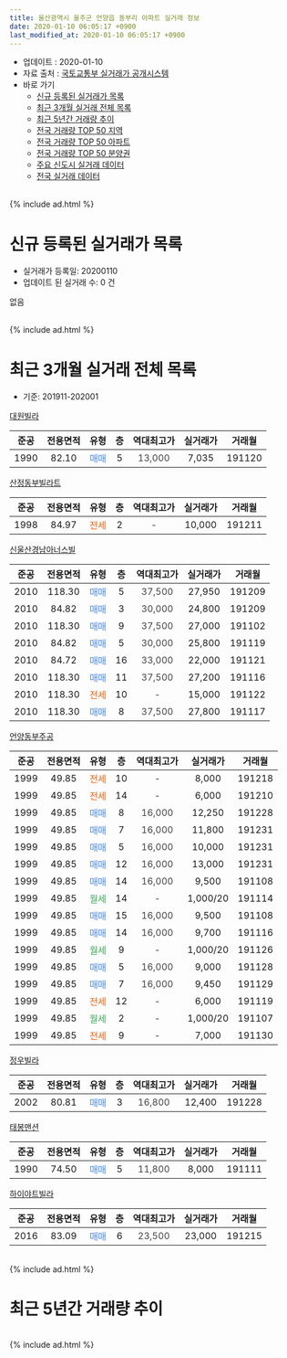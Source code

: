 ```yaml
---
title: 울산광역시 울주군 언양읍 동부리 아파트 실거래 정보
date: 2020-01-10 06:05:17 +0900
last_modified_at: 2020-01-10 06:05:17 +0900
---
```


* 업데이트 : 2020-01-10
* 자료 출처 : [국토교통부 실거래가 공개시스템](http://rt.molit.go.kr)
* 바로 가기
    * [신규 등록된 실거래가 목록](#신규-등록된-실거래가-목록)
    * [최근 3개월 실거래 전체 목록](#최근-3개월-실거래-전체-목록)
    * [최근 5년간 거래량 추이](#최근-5년간-거래량-추이)
    * [전국 거래량 TOP 50 지역](https://inasie.github.io/apt-trade-info/최근-3개월-전국에서-가장-거래가-많이-발생한-지역)
    * [전국 거래량 TOP 50 아파트](https://inasie.github.io/apt-trade-info/최근-3개월-전국에서-가장-거래가-많이-발생한-아파트)
    * [전국 거래량 TOP 50 분양권](https://inasie.github.io/apt-trade-info/최근-3개월-전국에서-가장-거래가-많이-발생한-분양권)
    * [주요 신도시 실거래 데이터](https://inasie.github.io/apt-trade-info/주요-신도시)
    * [전국 실거래 데이터](https://inasie.github.io/apt-trade-info/전국)
<br>
{% include ad.html %}
<br>

# 신규 등록된 실거래가 목록
* 실거래가 등록일: 20200110
* 업데이트 된 실거래 수: 0 건

없음

<br>
{% include ad.html %}
<br>

# 최근 3개월 실거래 전체 목록
* 기준: 201911-202001


[대원빌라](https://search.naver.com/search.naver?query=%EC%9A%B8%EC%82%B0%EA%B4%91%EC%97%AD%EC%8B%9C+%EC%9A%B8%EC%A3%BC%EA%B5%B0+%EC%96%B8%EC%96%91%EC%9D%8D+%EB%8F%99%EB%B6%80%EB%A6%AC+%EB%8C%80%EC%9B%90%EB%B9%8C%EB%9D%BC)

|준공|전용면적|유형|층|역대최고가|실거래가|거래월|
|:---:|:---:|:---:|:---:|:---:|:---:|:---:|
|1990|82.10|<span style="color:#4285f3">매매</span>|5|<span style="color:#444444">13,000</span>|7,035|191120|

[산정동부빌라트](https://search.naver.com/search.naver?query=%EC%9A%B8%EC%82%B0%EA%B4%91%EC%97%AD%EC%8B%9C+%EC%9A%B8%EC%A3%BC%EA%B5%B0+%EC%96%B8%EC%96%91%EC%9D%8D+%EB%8F%99%EB%B6%80%EB%A6%AC+%EC%82%B0%EC%A0%95%EB%8F%99%EB%B6%80%EB%B9%8C%EB%9D%BC%ED%8A%B8)

|준공|전용면적|유형|층|역대최고가|실거래가|거래월|
|:---:|:---:|:---:|:---:|:---:|:---:|:---:|
|1998|84.97|<span style="color:#ff5a00">전세</span>|2|<span style="color:#444444">-</span>|10,000|191211|

[신울산경남아너스빌](https://search.naver.com/search.naver?query=%EC%9A%B8%EC%82%B0%EA%B4%91%EC%97%AD%EC%8B%9C+%EC%9A%B8%EC%A3%BC%EA%B5%B0+%EC%96%B8%EC%96%91%EC%9D%8D+%EB%8F%99%EB%B6%80%EB%A6%AC+%EC%8B%A0%EC%9A%B8%EC%82%B0%EA%B2%BD%EB%82%A8%EC%95%84%EB%84%88%EC%8A%A4%EB%B9%8C)

|준공|전용면적|유형|층|역대최고가|실거래가|거래월|
|:---:|:---:|:---:|:---:|:---:|:---:|:---:|
|2010|118.30|<span style="color:#4285f3">매매</span>|5|<span style="color:#444444">37,500</span>|27,950|191209|
|2010|84.82|<span style="color:#4285f3">매매</span>|3|<span style="color:#444444">30,000</span>|24,800|191209|
|2010|118.30|<span style="color:#4285f3">매매</span>|9|<span style="color:#444444">37,500</span>|27,000|191102|
|2010|84.82|<span style="color:#4285f3">매매</span>|5|<span style="color:#444444">30,000</span>|25,800|191119|
|2010|84.72|<span style="color:#4285f3">매매</span>|16|<span style="color:#444444">33,000</span>|22,000|191121|
|2010|118.30|<span style="color:#4285f3">매매</span>|11|<span style="color:#444444">37,500</span>|27,200|191116|
|2010|118.30|<span style="color:#ff5a00">전세</span>|10|<span style="color:#444444">-</span>|15,000|191122|
|2010|118.30|<span style="color:#4285f3">매매</span>|8|<span style="color:#444444">37,500</span>|27,800|191117|

[언양동부주공](https://search.naver.com/search.naver?query=%EC%9A%B8%EC%82%B0%EA%B4%91%EC%97%AD%EC%8B%9C+%EC%9A%B8%EC%A3%BC%EA%B5%B0+%EC%96%B8%EC%96%91%EC%9D%8D+%EB%8F%99%EB%B6%80%EB%A6%AC+%EC%96%B8%EC%96%91%EB%8F%99%EB%B6%80%EC%A3%BC%EA%B3%B5)

|준공|전용면적|유형|층|역대최고가|실거래가|거래월|
|:---:|:---:|:---:|:---:|:---:|:---:|:---:|
|1999|49.85|<span style="color:#ff5a00">전세</span>|10|<span style="color:#444444">-</span>|8,000|191218|
|1999|49.85|<span style="color:#ff5a00">전세</span>|14|<span style="color:#444444">-</span>|6,000|191210|
|1999|49.85|<span style="color:#4285f3">매매</span>|8|<span style="color:#444444">16,000</span>|12,250|191228|
|1999|49.85|<span style="color:#4285f3">매매</span>|7|<span style="color:#444444">16,000</span>|11,800|191231|
|1999|49.85|<span style="color:#4285f3">매매</span>|5|<span style="color:#444444">16,000</span>|10,000|191231|
|1999|49.85|<span style="color:#4285f3">매매</span>|12|<span style="color:#444444">16,000</span>|13,000|191231|
|1999|49.85|<span style="color:#4285f3">매매</span>|14|<span style="color:#444444">16,000</span>|9,500|191108|
|1999|49.85|<span style="color:#34a853">월세</span>|14|<span style="color:#444444">-</span>|1,000/20|191114|
|1999|49.85|<span style="color:#4285f3">매매</span>|15|<span style="color:#444444">16,000</span>|9,500|191108|
|1999|49.85|<span style="color:#4285f3">매매</span>|14|<span style="color:#444444">16,000</span>|9,700|191116|
|1999|49.85|<span style="color:#34a853">월세</span>|9|<span style="color:#444444">-</span>|1,000/20|191126|
|1999|49.85|<span style="color:#4285f3">매매</span>|5|<span style="color:#444444">16,000</span>|9,000|191128|
|1999|49.85|<span style="color:#4285f3">매매</span>|7|<span style="color:#444444">16,000</span>|9,450|191129|
|1999|49.85|<span style="color:#ff5a00">전세</span>|12|<span style="color:#444444">-</span>|6,000|191119|
|1999|49.85|<span style="color:#34a853">월세</span>|2|<span style="color:#444444">-</span>|1,000/20|191107|
|1999|49.85|<span style="color:#ff5a00">전세</span>|9|<span style="color:#444444">-</span>|7,000|191130|

[정우빌라](https://search.naver.com/search.naver?query=%EC%9A%B8%EC%82%B0%EA%B4%91%EC%97%AD%EC%8B%9C+%EC%9A%B8%EC%A3%BC%EA%B5%B0+%EC%96%B8%EC%96%91%EC%9D%8D+%EB%8F%99%EB%B6%80%EB%A6%AC+%EC%A0%95%EC%9A%B0%EB%B9%8C%EB%9D%BC)

|준공|전용면적|유형|층|역대최고가|실거래가|거래월|
|:---:|:---:|:---:|:---:|:---:|:---:|:---:|
|2002|80.81|<span style="color:#4285f3">매매</span>|3|<span style="color:#444444">16,800</span>|12,400|191228|

[태봉맨션](https://search.naver.com/search.naver?query=%EC%9A%B8%EC%82%B0%EA%B4%91%EC%97%AD%EC%8B%9C+%EC%9A%B8%EC%A3%BC%EA%B5%B0+%EC%96%B8%EC%96%91%EC%9D%8D+%EB%8F%99%EB%B6%80%EB%A6%AC+%ED%83%9C%EB%B4%89%EB%A7%A8%EC%85%98)

|준공|전용면적|유형|층|역대최고가|실거래가|거래월|
|:---:|:---:|:---:|:---:|:---:|:---:|:---:|
|1990|74.50|<span style="color:#4285f3">매매</span>|5|<span style="color:#444444">11,800</span>|8,000|191111|

[하이야트빌라](https://search.naver.com/search.naver?query=%EC%9A%B8%EC%82%B0%EA%B4%91%EC%97%AD%EC%8B%9C+%EC%9A%B8%EC%A3%BC%EA%B5%B0+%EC%96%B8%EC%96%91%EC%9D%8D+%EB%8F%99%EB%B6%80%EB%A6%AC+%ED%95%98%EC%9D%B4%EC%95%BC%ED%8A%B8%EB%B9%8C%EB%9D%BC)

|준공|전용면적|유형|층|역대최고가|실거래가|거래월|
|:---:|:---:|:---:|:---:|:---:|:---:|:---:|
|2016|83.09|<span style="color:#4285f3">매매</span>|6|<span style="color:#444444">23,500</span>|23,000|191215|


<br>
{% include ad.html %}
<br>

# 최근 5년간 거래량 추이


<div style="width:100%;">
    <canvas id="deal_progress" height="200"></canvas>
</div>

<script>
new Chart(document.getElementById("deal_progress"), {
    type: 'line',
    data: {
        labels: ['201501','201502','201503','201504','201505','201506','201507','201508','201509','201510','201511','201512','201601','201602','201603','201604','201605','201606','201607','201608','201609','201610','201611','201612','201701','201702','201703','201704','201705','201706','201707','201708','201709','201710','201711','201712','201801','201802','201803','201804','201805','201806','201807','201808','201809','201810','201811','201812','201901','201902','201903','201904','201905','201906','201907','201908','201909','201910','201911','201912','202001'],
        datasets: [{
            label: '매매',
            pointRadius: 1,
            data: [13, 10, 15, 14, 18, 12, 17, 4, 16, 22, 15, 15, 8, 16, 14, 11, 11, 9, 7, 6, 7, 17, 15, 6, 8, 9, 19, 7, 7, 10, 3, 1, 10, 4, 6, 2, 4, 8, 7, 9, 2, 5, 3, 5, 4, 5, 7, 4, 9, 3, 8, 2, 2, 5, 4, 6, 8, 15, 12, 8, 0],
            borderColor: "rgba(255, 201, 14, 1)",
            backgroundColor: "rgba(255, 201, 14, 0.5)",
            fill: false,
            lineTension: 0
        },{
            label: '전월세',
            pointRadius: 1,
            data: [8, 7, 9, 7, 6, 8, 5, 4, 8, 14, 9, 9, 6, 11, 11, 7, 6, 6, 5, 5, 4, 11, 8, 8, 8, 6, 6, 7, 6, 3, 7, 4, 3, 4, 7, 7, 3, 6, 4, 4, 5, 4, 3, 6, 4, 3, 3, 6, 4, 5, 4, 6, 7, 10, 4, 6, 7, 5, 6, 3, 0],
            borderColor: "rgba(0, 141, 185, 1)",
            backgroundColor: "rgba(0, 141, 185, 0.5)",
            fill: false,
            lineTension: 0
        }
        ]
    },
    options: {
        responsive: true,
        title: {
            display: false
        },
        tooltips: {
            mode: 'index',
            intersect: false
        },
        hover: {
            mode: 'nearest',
            intersect: true
        },
        scales: {
            xAxes: [{
                display: true,
                scaleLabel: {
                    display: true,
                    labelString: '년/월'
                }
            }],
            yAxes: [{
                display: true,
                ticks: {
                    suggestedMin: 0,
                },
                scaleLabel: {
                    display: true,
                    labelString: '실거래 수'
                }
            }]
        }
    }
});

</script>


<br>
{% include ad.html %}
<br>

